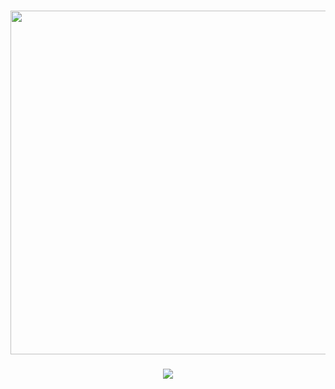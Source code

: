 <h3 align="center"><img src="https://i.imgur.com/8G45joa.png" width="550" ></h3>
<h3 align="center"><img src="https://i.imgur.com/Wf1nVbs.png"></h3>

